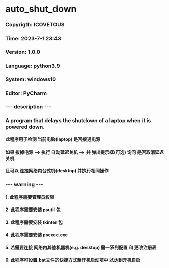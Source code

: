 # auto_shut_down

### Copyrigth: ICOVETOUS
### Time: 2023-7-1 23:43
### Version: 1.0.0
### Language: python3.9
### System: windows10
### Editor: PyCharm

### --- description ---
### ​A program that delays the shutdown of a laptop when it is powered down.
#### 此程序用于检测 当前电脑(laptop) 是否接通电源
#### 如果 拔掉电源 --> 执行 自动延迟关机 --> 并 弹出提示框(可选) 询问 是否取消延迟关机
#### 且可以 连接网络内台式机(desktop) 并执行相同操作

### --- warning ---
#### 1. 此程序需要管理员权限
#### 2. 此程序需要安装 psutil 包
#### 3. 此程序需要安装 tkinter 包
#### 4. 此程序需要安装 psexec.exe
#### 5. 若需要连接 网络内其他机器机(e.g. desktop) 需一系列配置 和 更改注册表
#### 6. 此程序可设置.bat文件的快捷方式至开机启动项中 以达到开机自启
